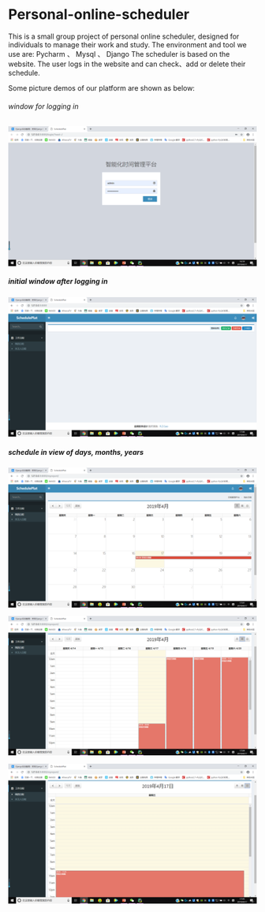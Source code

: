 # Personal-online-scheduler

This is a small group project of personal online scheduler, designed for individuals to manage their work and study. 
The environment and tool we use are: Pycharm 、 Mysql 、 Django
The scheduler is based on the website. The user logs in the website and can check、add or delete their schedule.

Some picture demos of our platform are shown as below:

###### window for logging in
![image](https://github.com/Arella1101/Personal-online-scheduler/raw/master/user_interface_images/image1.png)

##### initial window after logging in 
![image](https://github.com/Arella1101/Personal-online-scheduler/raw/master/user_interface_images/image2.png)

##### schedule in view of days, months, years
![image](https://github.com/Arella1101/Personal-online-scheduler/raw/master/user_interface_images/image3.png)

![image](https://github.com/Arella1101/Personal-online-scheduler/raw/master/user_interface_images/image4.png)

![image](https://github.com/Arella1101/Personal-online-scheduler/raw/master/user_interface_images/image5.png)
